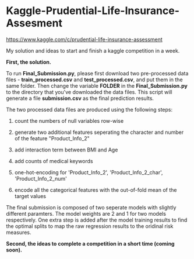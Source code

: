# Kaggle-Prudential-Life-Insurance-Assesment

https://www.kaggle.com/c/prudential-life-insurance-assessment

My solution and ideas to start and finish a kaggle competition in a week.

**First, the solution.** 

To run **Final_Submission.py**, please first download two pre-processed data files - **train_processed.csv** and **test_processed.csv**, and put them in the same folder. Then change the variable **FOLDER** in the **Final_Submission.py** to the directory that you've downloaded the data files. This script will generate a file **submission.csv** as the final prediction results.

The two processed data files are produced using the following steps:

1) count the numbers of null variables row-wise

2) generate two additional features seperating the character and number of the feature "Product_Info_2"

3) add interaction term between BMI and Age

4) add counts of medical keywords

5) one-hot-encoding for 'Product_Info_2', 'Product_Info_2_char', 'Product_Info_2_num'

6) encode all the categorical features with the out-of-fold mean of the target values

The final submission is composed of two seperate models with slightly different paramters. The model weights are 2 and 1 for two models respectively. One extra step is added after the model training results to find the optimal splits to map the raw regression results to the oridinal risk measures.

**Second, the ideas to complete a competition in a short time (coming soon).**


